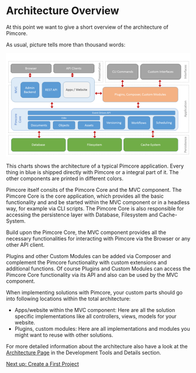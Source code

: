 # Architecture Overview

At this point we want to give a short overview of the architecture of Pimcore. 

As usual, picture tells more than thousand words:  

![Pimcore Architecture](../img/architectural-chart.png) 

This charts shows the architecture of a typical Pimcore application. Every 
thing in blue is shipped directly with Pimcore or a integral part of it. 
The other components are printed in different colors.

Pimcore itself consits of the Pimcore Core and the MVC component. 
The Pimcore Core is the core application, which provides all the basic
functionality and and be started within the MVC component or in a headless way, for example via CLI scripts.
The Pimcore Core is also responsible for accessing the persistence layer with Database, Filesystem and Cache-System. 

Build upon the Pimcore Core, the MVC component provides all the necessary 
functionalities for interacting with Pimcore via the Browser or any other 
API client.
 
Plugins and other Custom Modules can be added via Composer and complement the
Pimcore functionality with custom extensions and additional functions. 
Of course Plugins and Custom Modules can access the Pimcore Core functionality 
via its API and also can be used by the MVC component. 

When implementing solutions with Pimcore, your custom parts should go into following locations within the
 total architecture: 

 * Apps/website within the MVC component: Here are all the solution specific implementations 
 like all controllers, views, models for your website. 
 * Plugins, custom modules: Here are all implementations and modules you might want to reuse 
 with other solutions. 
 
  
For more detailed information about the architecture also have a look at the
[Architecture Page](../09_Development_Tools_and_Details/01_Architecture_Overview.md)
in the Development Tools and Details section. 

[Next up: Create a First Project](./06_Create_A_First_Project.md)